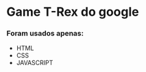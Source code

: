 <h1>Game T-Rex do google</h1>
 <h3>Foram usados apenas:</h3>
 <ul>
     <li>HTML</li>
     <li>CSS</li>
     <li>JAVASCRIPT</li>
 </ul>